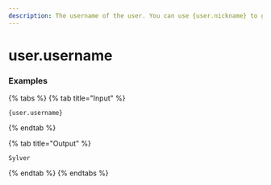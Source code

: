 ```yaml
---
description: The username of the user. You can use {user.nickname} to get their nickname, which is preferable in most cases.
---
```


# user.username <user>

### Examples

{% tabs %}
{% tab title="Input" %}
```text
{user.username}
```
{% endtab %}

{% tab title="Output" %}
```text
Sylver
```
{% endtab %}
{% endtabs %}